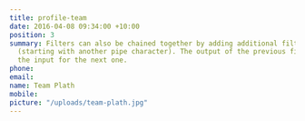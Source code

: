 ```yaml
---
title: profile-team
date: 2016-04-08 09:34:00 +10:00
position: 3
summary: Filters can also be chained together by adding additional filter statements
  (starting with another pipe character). The output of the previous filter will be
  the input for the next one.
phone: 
email: 
name: Team Plath
mobile: 
picture: "/uploads/team-plath.jpg"
---
```


